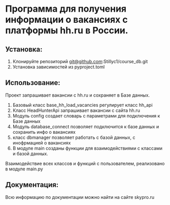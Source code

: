 # Программа для получения информации о вакансиях с платформы hh.ru в России.

## Установка:
1. Клонируйте репозиторий git@github.com:Stillyc1/course_db.git
2. Установка зависимостей из pyproject.toml

## Использование: 
Проект запрашивает вакансии с hh.ru и сохраняет в Базе данных.

1) Базовый класс base_hh_load_vacancies регулирует класс hh_api
2) Класс HeadHunterApi запрашивает вакансии с сайта hh.ru
3) Модуль config создает словарь с параметрами для подключения к Базе данных
4) Модуль database_connect позволяет подключится к базе данных и сохранить инфо о вакансиях
5) класс dbmanager позволяет работать с базой данных, с инофрмацией о вакансиях
6) В модуле main созданы функции для взаимодействиями с классами и базой данных.

Взаимодействие всех классов и функций с пользователем, реализовано в модуле main.py

## Документация: 
Всю информацию по документации можно найти на сайте skypro.ru